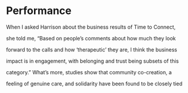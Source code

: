# Performance

When I asked Harrison about the business results of Time to Connect,

she told me, “Based on people’s comments about how much they look

forward to the calls and how ‘therapeutic’ they are, I think the business

impact is in engagement, with belonging and trust being subsets of this

category.” What’s more, studies show that community co-creation, a

feeling of genuine care, and solidarity have been found to be closely tied